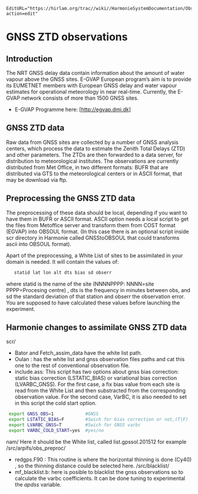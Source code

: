 ```@meta
EditURL="https://hirlam.org/trac//wiki//HarmonieSystemDocumentation/ObservationHowto/GNSS?action=edit"
```

# GNSS ZTD observations

## Introduction
The NRT GNSS delay data contain information about the amount of water vapour above the GNSS sites. 
E-GVAP European program’s aim is to provide its EUMETNET members with European GNSS delay and water vapour estimates for operational meteorology in near real-time. Currently, the E-GVAP network consists of more than 1500 GNSS sites.
* E-GVAP Programme here: [http://egvap.dmi.dk]
## GNSS ZTD data
Raw data from GNSS sites are collected by a number of GNSS analysis centers, which process the data to estimate the Zenith Total Delays (ZTD) and other parameters. The ZTDs are then forwarded to a data server, for distribution to meteorological institutes. The observations are currently distributed from Met Office, in two different formats: BUFR that are distributed via GTS to the meteorological centers or in ASCII format, that may be download via ftp.
## Preprocessing the GNSS ZTD data
The preprocessing of these data should be local, depending if you want to have them in BUFR or ASCII format.  ASCII option needs a local script to get the files from Metoffice server and transform them from COST format (EGVAP) into OBSOUL format. (In this case there is an optional script inside scr directory in Harmonie called GNSStoOBSOUL that could transforms ascii into OBSOUL format).

Apart of the preprocessing, a White List of sites to be assimilated in your domain is needed. It will contain the values of:
```bash
   statid lat lon alt dts bias sd obserr
```
where statid is the name of the site (NNNNPPPP: NNNN=site PPPP=Procesing centre) , dts is the frequency in minutes between obs, and sd the standard deviation of that station  and obserr the observation error. You are supposed to have calculated these values before launching the experiment.

## Harmonie changes to assimilate GNSS ZTD data
scr/
* Bator and Fetch_assim_data have the white list path.
* Oulan : has the white list and gnss observation files paths and cat this one to the rest of conventional observation file.   
* include.ass: 
This script has two options about gnss bias correction: static bias correction (LSTATIC_BIAS) or variational bias correction (LVARBC_GNSS). 
For the first case, a fix bias value from each site is read from the White List and then substracted from the corresponding observation value. For the second case, VarBC, it is also  needed to set in this script the  cold start option.
```bash
 export GNSS_OBS=1            #GNSS
 export LSTATIC_BIAS=F        #Swich for bias correction or not,(T|F)
 export LVARBC_GNSS=T         #Swich for GNSS varbc
 export VARBC_COLD_START=yes  #yes/no
```

nam/
 Here it should be the White list, called list.gpssol.201512 for example 
/src/arpifs/obs_preproc/
* redgps.F90 : This routine is where the horizontal thinning is done (Cy40) , so the thinning distance  could be selected here.
/src/blacklist/
* mf_blacklist.b: here is posible to blacklist the gnss observations so to calculate the varbc coefficients. It can be done tuning to experimental the *apdss* variable.

